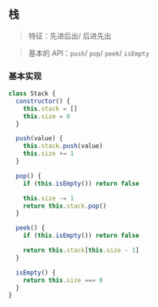 ## 栈

> 特征：先进后出/ 后进先出 <br/>

> 基本的 API：`push`/ `pop`/ `peek`/ `isEmpty`

### 基本实现

```javascript
class Stack {
  constructor() {
    this.stack = []
    this.size = 0
  }

  push(value) {
    this.stack.push(value)
    this.size += 1
  }

  pop() {
    if (this.isEmpty()) return false

    this.size -= 1
    return this.stack.pop()
  }

  peek() {
    if (this.isEmpty()) return false

    return this.stack[this.size - 1]
  }

  isEmpty() {
    return this.size === 0
  }
}
```
